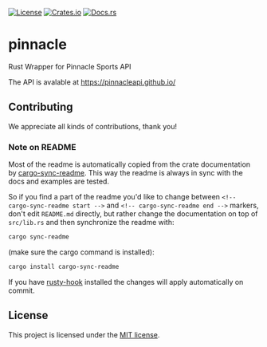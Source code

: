 [![License](https://img.shields.io/crates/l/pinnacle.svg)](https://choosealicense.com/licenses/mit/)
[![Crates.io](https://img.shields.io/crates/v/pinnacle.svg)](https://crates.io/crates/pinnacle)
[![Docs.rs](https://docs.rs/pinnacle/badge.svg)](https://docs.rs/pinnacle)

<!-- cargo-sync-readme start -->

# pinnacle

Rust Wrapper for Pinnacle Sports API

The API is avalable at <https://pinnacleapi.github.io/>

<!-- cargo-sync-readme end -->

## Contributing

We appreciate all kinds of contributions, thank you!


### Note on README

Most of the readme is automatically copied from the crate documentation by [cargo-sync-readme][].
This way the readme is always in sync with the docs and examples are tested.

So if you find a part of the readme you'd like to change between `<!-- cargo-sync-readme start -->`
and `<!-- cargo-sync-readme end -->` markers, don't edit `README.md` directly, but rather change
the documentation on top of `src/lib.rs` and then synchronize the readme with:
```bash
cargo sync-readme
```
(make sure the cargo command is installed):
```bash
cargo install cargo-sync-readme
```

If you have [rusty-hook] installed the changes will apply automatically on commit.


## License

This project is licensed under the [MIT license](LICENSE).

[cargo-sync-readme]: https://github.com/phaazon/cargo-sync-readme
[rusty-hook]: https://github.com/swellaby/rusty-hook
